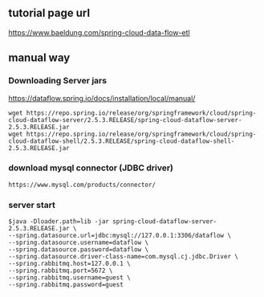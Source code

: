 ## tutorial page url

https://www.baeldung.com/spring-cloud-data-flow-etl


## manual way
### Downloading Server jars
https://dataflow.spring.io/docs/installation/local/manual/

```shell
wget https://repo.spring.io/release/org/springframework/cloud/spring-cloud-dataflow-server/2.5.3.RELEASE/spring-cloud-dataflow-server-2.5.3.RELEASE.jar
wget https://repo.spring.io/release/org/springframework/cloud/spring-cloud-dataflow-shell/2.5.3.RELEASE/spring-cloud-dataflow-shell-2.5.3.RELEASE.jar
```

### download mysql connector (JDBC driver)
```
https://www.mysql.com/products/connector/
```

### server start
```
$java -Dloader.path=lib -jar spring-cloud-dataflow-server-2.5.3.RELEASE.jar \
--spring.datasource.url=jdbc:mysql://127.0.0.1:3306/dataflow \
--spring.datasource.username=dataflow \
--spring.datasource.password=dataflow \
--spring.datasource.driver-class-name=com.mysql.cj.jdbc.Driver \
--spring.rabbitmq.host=127.0.0.1 \
--spring.rabbitmq.port=5672 \
--spring.rabbitmq.username=guest \
--spring.rabbitmq.password=guest
```